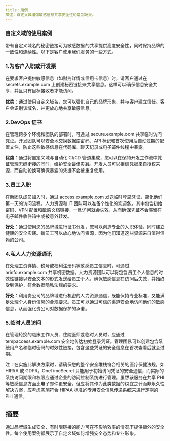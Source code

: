 ```yaml
---
title：用例
描述：自定义域增强敏感信息共享安全性的常见场景。
---
```


### 自定义域的使用案例

带有自定义域名的秘密链接可为敏感数据的共享提供高度安全性，同时保持品牌的一致性和连续性。以下是客户使用我们服务的一些方式。

### 1.为客户入职或开发票

在要求客户提供敏感信息（如财务详情或信用卡信息）时，请客户通过在 secrets.example.com 上创建秘密链接来共享信息。这样可以确保信息安全共享，并且只有目标接收者才能访问。

**优势**：通过使用自定义域名，您可以强化自己的品牌形象，并与客户建立信任。客户会识别该域名，并更放心地共享敏感信息。

### 2.DevOps 证书

在管理跨多个环境和团队的部署时，可通过 secure.example.com 共享临时访问凭证。开发团队可以安全地交换数据库密码、API 标记和首次使用后自动过期的配置文件，防止这些敏感信息在代码库、聊天记录或电子邮件线程中暴露。

**优势**：通过将自定义域与自动化 CI/CD 管道集成，您可以在保持开发工作流中凭证管理无缝衔接的同时，维护安全最佳实践。开发人员可以相信凭据来自授权来源，而自动轮换可确保暴露的凭据不会被重复使用。

### 3.员工入职

在新团队成员加入时，通过 access.example.com 发送临时登录凭证，简化他们第一天的访问流程。人力资源和 IT 团队可以准备个性化的欢迎包，其中包含初始密码、VPN 配置和敏感文档链接，一旦访问就会失效，从而确保凭证不会滞留在电子邮件收件箱中或被意外转发。

**好处**：通过使用您的品牌域进行证书分发，您可以创造专业的入职体验，同时建立健康的安全实践。新员工可以放心地访问资源，因为他们知道这些资源来自值得信赖的公司。

### 4.私人人力资源通讯

在处理工资详情、税号或福利注册码等敏感员工信息时，可通过 hrinfo.example.com 共享机密数据。人力资源团队可以将包含员工个人信息的时效性链接以安全文本的形式发送给员工个人，确保敏感信息在访问后失效，并始终受到保护，符合数据隐私法规的要求。

**好处**：利用贵公司的品牌域进行机密的人力资源通信，既能保持专业标准，又能满足处理个人身份信息的合规要求。员工可以通过可信的渠道安全地访问他们的敏感信息，从而强化贵公司对数据保护的承诺。

### 5.临时人员访问
在管理轮换的临床工作人员、住院医师或临时人员时，应通过 tempaccess.example.com 安全地传达初始登录凭证。管理团队可以创建包含系统用户名和临时密码的时效性链接，包含这些凭证的安全信息在首次查看后就会过期。

注：在实施此解决方案时，请确保您的整个安全堆栈符合相关的医疗保健法规，如 HIPAA 或 GDPR。OneTimeSecret 只能用于初始访问凭证的安全通信，而实际的系统访问期限和权限应通过企业的访问控制系统进行管理。虽然该服务在共享 PHI 等敏感信息方面比电子邮件更安全，但应将其作为此类数据的权宜之计而非永久性解决方案，应考虑实施符合 HIPAA 标准的专用安全信息传递系统来进行定期的 PHI 通信。

## 摘要

通过品牌域生成安全、有时限链接的能力可在不影响效率的情况下提供额外的安全性。每个使用案例都展示了自定义域如何增强安全态势和专业形象。
